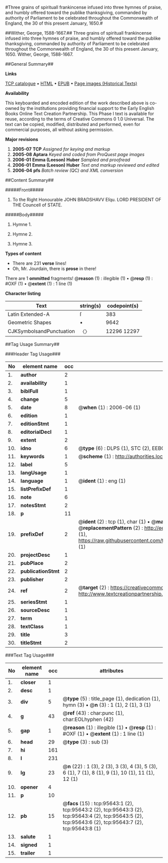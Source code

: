 #Three grains of spirituall frankincense infused into three hymnes of praise, and humbly offered toward the publike thanksgiving, commanded by authority of Parliament to be celebrated throughout the Commonwealth of England, the 30 of this present January, 1650.#

##Wither, George, 1588-1667.##
Three grains of spirituall frankincense infused into three hymnes of praise, and humbly offered toward the publike thanksgiving, commanded by authority of Parliament to be celebrated throughout the Commonwealth of England, the 30 of this present January, 1650.
Wither, George, 1588-1667.

##General Summary##

**Links**

[TCP catalogue](http://www.ota.ox.ac.uk/tcp/)  • 
[HTML](http://tei.it.ox.ac.uk/tcp/Texts-HTML/free/A66/A66783.html)  • 
[EPUB](http://tei.it.ox.ac.uk/tcp/Texts-EPUB/free/A66/A66783.epub) • 
[Page images (Historical Texts)](https://data.historicaltexts.jisc.ac.uk/view?pubId=eebo-12930366e&pageId=eebo-12930366e-95643-1)

**Availability**

This keyboarded and encoded edition of the
	       work described above is co-owned by the institutions
	       providing financial support to the Early English Books
	       Online Text Creation Partnership. This Phase I text is
	       available for reuse, according to the terms of Creative
	       Commons 0 1.0 Universal. The text can be copied,
	       modified, distributed and performed, even for
	       commercial purposes, all without asking permission.

**Major revisions**

1. __2005-07__ __TCP__ *Assigned for keying and markup*
1. __2005-08__ __Aptara__ *Keyed and coded from ProQuest page images*
1. __2006-01__ __Emma (Leeson) Huber__ *Sampled and proofread*
1. __2006-01__ __Emma (Leeson) Huber__ *Text and markup reviewed and edited*
1. __2006-04__ __pfs__ *Batch review (QC) and XML conversion*

##Content Summary##

#####Front#####

1. To the Right Honourable
JOHN BRADSHAVV Eſqu.
LORD PRESIDENT
OF THE
Councell of STATE.

#####Body#####

1. Hymne 1.

1. Hymne 2.

1. Hymne 3.

**Types of content**

  * There are 231 **verse** lines!
  * Oh, Mr. Jourdain, there is **prose** in there!

There are 1 **ommitted** fragments! 
 @__reason__ (1) : illegible (1)  •  @__resp__ (1) : #OXF (1)  •  @__extent__ (1) : 1 line (1)

**Character listing**


|Text|string(s)|codepoint(s)|
|---|---|---|
|Latin Extended-A|ſ|383|
|Geometric Shapes|▪|9642|
|CJKSymbolsandPunctuation|〈〉|12296 12297|

##Tag Usage Summary##

###Header Tag Usage###

|No|element name|occ|attributes|
|---|---|---|---|
|1.|__author__|2||
|2.|__availability__|1||
|3.|__biblFull__|1||
|4.|__change__|5||
|5.|__date__|8| @__when__ (1) : 2006-06 (1)|
|6.|__edition__|1||
|7.|__editionStmt__|1||
|8.|__editorialDecl__|1||
|9.|__extent__|2||
|10.|__idno__|6| @__type__ (6) : DLPS (1), STC (2), EEBO-CITATION (1), OCLC (1), VID (1)|
|11.|__keywords__|1| @__scheme__ (1) : http://authorities.loc.gov/ (1)|
|12.|__label__|5||
|13.|__langUsage__|1||
|14.|__language__|1| @__ident__ (1) : eng (1)|
|15.|__listPrefixDef__|1||
|16.|__note__|6||
|17.|__notesStmt__|2||
|18.|__p__|11||
|19.|__prefixDef__|2| @__ident__ (2) : tcp (1), char (1)  •  @__matchPattern__ (2) : ([0-9\-]+):([0-9IVX]+) (1), (.+) (1)  •  @__replacementPattern__ (2) : http://eebo.chadwyck.com/downloadtiff?vid=$1&page=$2 (1), https://raw.githubusercontent.com/textcreationpartnership/Texts/master/tcpchars.xml#$1 (1)|
|20.|__projectDesc__|1||
|21.|__pubPlace__|2||
|22.|__publicationStmt__|2||
|23.|__publisher__|2||
|24.|__ref__|2| @__target__ (2) : https://creativecommons.org/publicdomain/zero/1.0/ (1), http://www.textcreationpartnership.org/docs/. (1)|
|25.|__seriesStmt__|1||
|26.|__sourceDesc__|1||
|27.|__term__|1||
|28.|__textClass__|1||
|29.|__title__|3||
|30.|__titleStmt__|2||


###Text Tag Usage###

|No|element name|occ|attributes|
|---|---|---|---|
|1.|__closer__|1||
|2.|__desc__|1||
|3.|__div__|5| @__type__ (5) : title_page (1), dedication (1), hymn (3)  •  @__n__ (3) : 1 (1), 2 (1), 3 (1)|
|4.|__g__|43| @__ref__ (43) : char:punc (1), char:EOLhyphen (42)|
|5.|__gap__|1| @__reason__ (1) : illegible (1)  •  @__resp__ (1) : #OXF (1)  •  @__extent__ (1) : 1 line (1)|
|6.|__head__|29| @__type__ (3) : sub (3)|
|7.|__hi__|161||
|8.|__l__|231||
|9.|__lg__|23| @__n__ (22) : 1 (3), 2 (3), 3 (3), 4 (3), 5 (3), 6 (1), 7 (1), 8 (1), 9 (1), 10 (1), 11 (1), 12 (1)|
|10.|__opener__|4||
|11.|__p__|10||
|12.|__pb__|15| @__facs__ (15) : tcp:95643:1 (2), tcp:95643:2 (2), tcp:95643:3 (2), tcp:95643:4 (2), tcp:95643:5 (2), tcp:95643:6 (2), tcp:95643:7 (2), tcp:95643:8 (1)|
|13.|__salute__|1||
|14.|__signed__|1||
|15.|__trailer__|1||
